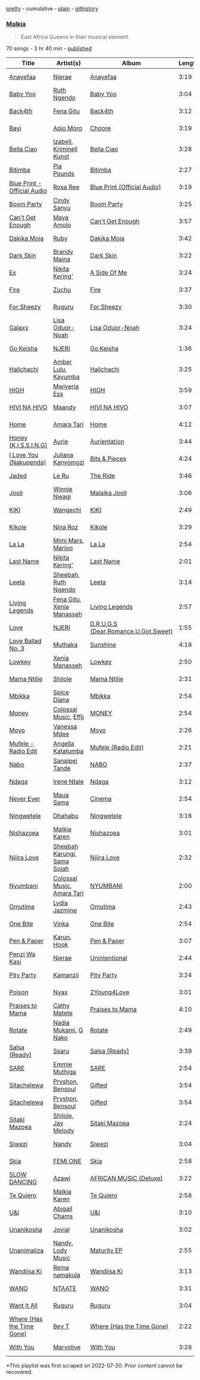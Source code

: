 [pretty](/playlists/pretty/37i9dQZF1DX16usLA71XGW.md) - cumulative - [plain](/playlists/plain/37i9dQZF1DX16usLA71XGW) - [githistory](https://github.githistory.xyz/mackorone/spotify-playlist-archive/blob/main/playlists/plain/37i9dQZF1DX16usLA71XGW)

### [Malkia](https://open.spotify.com/playlist/37i9dQZF1DX16usLA71XGW)

> East Africa Queens in their musical element.

70 songs - 3 hr 40 min - [published](https://open.spotify.com/playlist/2a1bfihdwFyMCcETvTMWBc)

| Title | Artist(s) | Album | Length | Added | Removed |
|---|---|---|---|---|---|
| [Anayefaa](https://open.spotify.com/track/6WJpstQ3jrreN8NPFGcj1a) | [Njerae](https://open.spotify.com/artist/74HCIpcjuBFnsd7PoYSglQ) | [Anayefaa](https://open.spotify.com/album/4gZlkGvAaeJWyZbygBFoUi) | 3:19 | 2022-07-18 | 2022-09-21 |
| [Baby Yoo](https://open.spotify.com/track/0yRLwpZId3BTseg4sts3hR) | [Ruth Ngendo](https://open.spotify.com/artist/7BNAToPYtiC9nK6KXexLAc) | [Baby Yoo](https://open.spotify.com/album/5k5SMqOpxmpQUrQbXtZUJ8) | 3:04 | 2022-07-18 | 2022-09-09 |
| [Back4th](https://open.spotify.com/track/3B1ULzAnh4OsrxSeSonN5d) | [Fena Gitu](https://open.spotify.com/artist/5uWJrA5m2FRzq2FnZAmL1W) | [Back4th](https://open.spotify.com/album/1GfzwGWp0yd53AGZX98zrt) | 3:12 | 2022-07-18 |  |
| [Bayi](https://open.spotify.com/track/1CkRUUq109CKIB96vSXFwR) | [Apio Moro](https://open.spotify.com/artist/3TS6PfDQo5FRZaG03GdkAj) | [Choore](https://open.spotify.com/album/1JJS21TtylktwlJYPrZuxH) | 3:19 | 2022-07-18 |  |
| [Bella Ciao](https://open.spotify.com/track/7z9Aqb5WrAf8v2UyWXKzle) | [Izabell](https://open.spotify.com/artist/3sX49HZvwvW0hzWb7Ee1Al), [Kriminell Kunst](https://open.spotify.com/artist/7EJNCcEc74APLevQVDgINC) | [Bella Ciao](https://open.spotify.com/album/3UgIdYdg7kFsBv8RGV5llw) | 3:28 | 2022-07-18 |  |
| [Bitimba](https://open.spotify.com/track/6jGG78uh7FunvMuqa4kv9K) | [Pia Pounds](https://open.spotify.com/artist/60ANpuV946iARKh8FpDU8p) | [Bitimba](https://open.spotify.com/album/385Gp4V1QwGJt8Aa4Swut5) | 2:27 | 2022-08-19 |  |
| [Blue Print \- Official Audio](https://open.spotify.com/track/5LMs2FmgS1W7l3C5Wx824v) | [Rosa Ree](https://open.spotify.com/artist/1Rk6TiYYU9Rq5M5Kaqz2Vc) | [Blue Print \(Official Audio\)](https://open.spotify.com/album/5HcuKyDldkZjAnOOUe4s4l) | 3:19 | 2022-07-18 |  |
| [Boom Party](https://open.spotify.com/track/71qpPBgoPTecBX5Shqnv0F) | [Cindy Sanyu](https://open.spotify.com/artist/7eFAN4BO0YmRqbaEZ1oRsv) | [Boom Party](https://open.spotify.com/album/2raBDiITs682lZEHzVaPiP) | 3:25 | 2022-07-18 | 2022-07-30 |
| [Can't Get Enough](https://open.spotify.com/track/553jHYX9KWMe4ww9XnQSb9) | [Maya Amolo](https://open.spotify.com/artist/6e6TdjEmxMCM5CFNrEfX3H) | [Can't Get Enough](https://open.spotify.com/album/7EHk9suPUmKdravDqbzrb2) | 3:57 | 2022-07-18 |  |
| [Dakika Moja](https://open.spotify.com/track/7ES0Y6lLl5NrMhz4sbaePq) | [Ruby](https://open.spotify.com/artist/2ypTfYYhRIQFIYj6bdnKa6) | [Dakika Moja](https://open.spotify.com/album/54uEgwNVQ0L8FNHO8gFYbA) | 3:42 | 2022-07-18 |  |
| [Dark Skin](https://open.spotify.com/track/5AjVctG4cZUAlGFWpuIxLe) | [Brandy Maina](https://open.spotify.com/artist/7miUm4PxOWQDIPIcqKDfT4) | [Dark Skin](https://open.spotify.com/album/08kjRiczlt4ykqCXPBoASh) | 3:22 | 2022-07-18 |  |
| [Ex](https://open.spotify.com/track/352jbBYOtwkzJEMC2KkuiG) | [Nikita Kering'](https://open.spotify.com/artist/1yQKzWOHXJQSEnOXrHDl4X) | [A Side Of Me](https://open.spotify.com/album/6A66i8kXtfeQqrFpRyW7Em) | 3:24 | 2022-07-18 |  |
| [Fire](https://open.spotify.com/track/1LFM0KBmoe13qfMQZucsPk) | [Zuchu](https://open.spotify.com/artist/6LzSS8yBk2YQpAvQxzOu0M) | [Fire](https://open.spotify.com/album/77exuH6Dzo7RMFxtFxNLhQ) | 3:37 | 2022-07-18 |  |
| [For Sheezy](https://open.spotify.com/track/4Kr0xtd8gpJPrSuQaQ9LSL) | [Ruguru](https://open.spotify.com/artist/1paCrsKnETPLpODHtQfSSW) | [For Sheezy](https://open.spotify.com/album/3ZbA4aFb3okLLV3BIAeexK) | 3:30 | 2022-07-18 | 2022-08-20 |
| [Galaxy](https://open.spotify.com/track/5ajyC8vUNQj1bDJqMIyjC4) | [Lisa Oduor\-Noah](https://open.spotify.com/artist/2lzhfTv334wDq7W7tFyJHa) | [Lisa Oduor\-Noah](https://open.spotify.com/album/01OpRABjuFQgRtj4DdT55m) | 3:24 | 2022-07-18 | 2022-09-23 |
| [Go Keisha](https://open.spotify.com/track/4gCMyd5vONpDt48LJdG7pO) | [NJERI](https://open.spotify.com/artist/4fhFubSE551gSrnSWwAgaR) | [Go Keisha](https://open.spotify.com/album/6fIHQ3ORBuT2Avw7saxLPL) | 1:36 | 2022-07-18 | 2022-09-09 |
| [Halichachi](https://open.spotify.com/track/6SWpURhRKx8IN6IXzCSV2S) | [Amber Lulu](https://open.spotify.com/artist/7eaEAJe6zgz9QVfEEP3dUg), [Kayumba](https://open.spotify.com/artist/1HzG2aC1CemHeowaRUeahk) | [Halichachi](https://open.spotify.com/album/5Uz3x5jAmxJuUQBDEFLhvb) | 3:25 | 2022-07-18 |  |
| [HIGH](https://open.spotify.com/track/6d8TFhchDxGs6SppX2AXOo) | [Mwiyeria Ess](https://open.spotify.com/artist/1rQ7I0qqPWCp4pQDcvt2im) | [HIGH](https://open.spotify.com/album/7KRSyRYblNpRGfHBPgs3dt) | 3:59 | 2022-07-18 |  |
| [HIVI NA HIVO](https://open.spotify.com/track/0lbf1IBDUh0ZRfSefOpFZT) | [Maandy](https://open.spotify.com/artist/3AaXIAk5OkIRmHnoEP4XmP) | [HIVI NA HIVO](https://open.spotify.com/album/2qkkyBXKPpsFw4Lkb0qafh) | 3:07 | 2022-07-18 |  |
| [Home](https://open.spotify.com/track/10xrx94SPkwD7Kf3ynXCED) | [Amara Tari](https://open.spotify.com/artist/03cHERVYQ8yOTu6Pu4DCxd) | [Home](https://open.spotify.com/album/2Xt2Uq1c96N7rRKfmWQPNW) | 4:12 | 2022-07-18 |  |
| [Honey \(K.I.S.S.I.N.G\)](https://open.spotify.com/track/3BP2NL1f7Q2OjfcfKW8dZx) | [Aurie](https://open.spotify.com/artist/0mdtCl5QYMb1p4y24HJQi8) | [Aurientation](https://open.spotify.com/album/5EiEQlGR045stLX3LSitAi) | 3:44 | 2022-07-18 | 2022-09-23 |
| [I Love You \(Nakupenda\)](https://open.spotify.com/track/55XMfPb2ZUm5vNYu8nWdx5) | [Juliana Kanyomozi](https://open.spotify.com/artist/3v54gVfDRlrLfvFYUQ0J1a) | [Bits & Pieces](https://open.spotify.com/album/04rPmSPYevyGVMBtEDtBiY) | 4:24 | 2022-07-18 |  |
| [Jaded](https://open.spotify.com/track/2oUqHt6WhKih0nmfHhVj3J) | [Le Ru](https://open.spotify.com/artist/2Kgd8TvR0MGJ0NRFkGX0DJ) | [The Ride](https://open.spotify.com/album/6ZLeYdY71zyZ9Vvl17XSGM) | 3:46 | 2022-07-18 |  |
| [Jooli](https://open.spotify.com/track/2WZqtIHlTeusn6WHLx0aqN) | [Winnie Nwagi](https://open.spotify.com/artist/6D2BPqCTzdBn26ficmaciD) | [Malaika Jooli](https://open.spotify.com/album/4wlEyqYYUzfW23fbmmuq5r) | 3:06 | 2022-07-18 |  |
| [KIKI](https://open.spotify.com/track/5HCMRyG7oBgUIFRmfjbREI) | [Wangechi](https://open.spotify.com/artist/3sRwsuyZVOyczSZUSiAHj6) | [KIKI](https://open.spotify.com/album/35mBssVYgCOrIZRPkDEcpw) | 2:49 | 2022-07-18 |  |
| [Kikole](https://open.spotify.com/track/4KO61HENYNzhcyH5zsSXxo) | [Nina Roz](https://open.spotify.com/artist/5kLs8AtvdqLkXMRJtbhdXh) | [Kikole](https://open.spotify.com/album/6zjT5qOYSFJW281jDar3Nl) | 3:29 | 2022-07-18 |  |
| [La La](https://open.spotify.com/track/7506rdh9Ay8HeCI7ow04EZ) | [Mimi Mars](https://open.spotify.com/artist/0EvB9GVXaLmhGROh8ZIAKi), [Marioo](https://open.spotify.com/artist/4ZTqTkO2kj1doQrbqQ5KEe) | [La La](https://open.spotify.com/album/3NgCYoF4td4Fj0pfpYweBg) | 2:54 | 2022-07-18 |  |
| [Last Name](https://open.spotify.com/track/4BwHxEsR5SFJJKGBzrjMGN) | [Nikita Kering'](https://open.spotify.com/artist/1yQKzWOHXJQSEnOXrHDl4X) | [Last Name](https://open.spotify.com/album/5tUXmCXcOyqRO7lLeWrMHR) | 2:01 | 2022-07-29 |  |
| [Leeta](https://open.spotify.com/track/2OeysGms4a3xc6aksHte29) | [Sheebah](https://open.spotify.com/artist/7d2j0CA7B9ACGv8xu2NuUu), [Ruth Ngendo](https://open.spotify.com/artist/7BNAToPYtiC9nK6KXexLAc) | [Leeta](https://open.spotify.com/album/09s7hFn3gp1v5ICZPl8MXT) | 3:14 | 2022-07-18 | 2022-09-02 |
| [Living Legends](https://open.spotify.com/track/1D62kK6VCcfQV1JyOhgsRx) | [Fena Gitu](https://open.spotify.com/artist/5uWJrA5m2FRzq2FnZAmL1W), [Xenia Manasseh](https://open.spotify.com/artist/2J4IvVbi2h1wB2A0p5kd86) | [Living Legends](https://open.spotify.com/album/49JYkKgWSeEyD7qtjC3X5g) | 2:57 | 2022-09-22 |  |
| [Love](https://open.spotify.com/track/0wj0rGLu2CnpGEZBiXcZZi) | [NJERI](https://open.spotify.com/artist/4fhFubSE551gSrnSWwAgaR) | [D.R.U.G.S \(Dear.Romance.U.Got.Sweet\)](https://open.spotify.com/album/6p7woEtazKqCoSi4DpiIU8) | 1:55 | 2022-07-18 |  |
| [Love Ballad No\. 3](https://open.spotify.com/track/3GjD1VmMDQRBI85fRZyrvC) | [Muthaka](https://open.spotify.com/artist/1y2NzUCGrOaUPBZhhyUPcQ) | [Sunshine](https://open.spotify.com/album/3abCYOOplfgQSvt5vrOF29) | 4:18 | 2022-07-18 |  |
| [Lowkey](https://open.spotify.com/track/5vftqVHNTFUEYTpqszZi5e) | [Xenia Manasseh](https://open.spotify.com/artist/2J4IvVbi2h1wB2A0p5kd86) | [Lowkey](https://open.spotify.com/album/5SgR3uwNfIzqRhULqPQAAr) | 2:50 | 2022-07-18 |  |
| [Mama Ntilie](https://open.spotify.com/track/3M52Cys94u7FX3nUww5ITl) | [Shilole](https://open.spotify.com/artist/5Kupo3eu25cR6dIkrmGof6) | [Mama Ntilie](https://open.spotify.com/album/78X3PS16LknVFjRix2nc9h) | 2:31 | 2022-07-18 |  |
| [Mbikka](https://open.spotify.com/track/0aX9cCnSbOK71jbkIoTdnL) | [Spice Diana](https://open.spotify.com/artist/0l4viSdndwVHufMRZposyM) | [Mbikka](https://open.spotify.com/album/1HZpwYR92F4Krb8d1R7FrZ) | 2:54 | 2022-07-18 |  |
| [Money](https://open.spotify.com/track/5wXGMc37E8zPQahBiZGu87) | [Colossal Music](https://open.spotify.com/artist/6jlzMtFLWK4oUNyAeYu520), [Effji](https://open.spotify.com/artist/7Ct2oQCP2BEMpMBqk2lRJK) | [MONEY](https://open.spotify.com/album/1C4342P9N6QgqnQezg8Ony) | 2:54 | 2022-07-18 |  |
| [Moyo](https://open.spotify.com/track/22COxRY6jsNPJDtCSX7xUd) | [Vanessa Mdee](https://open.spotify.com/artist/3RCH5MEaTPKsJwPzqGQ1w7) | [Moyo](https://open.spotify.com/album/6G4pydEf93kthE5qJlxQ8i) | 2:26 | 2022-07-18 |  |
| [Mufele \- Radio Edit](https://open.spotify.com/track/2MSgpEYfJpDa4j9g6R32Lm) | [Angella Katatumba](https://open.spotify.com/artist/1xiwy2IYNqMyae2Eot9nCH) | [Mufele \(Radio Edit\)](https://open.spotify.com/album/2FyvNRC4xnpeWTIMRXWxEA) | 2:21 | 2022-09-22 |  |
| [Nabo](https://open.spotify.com/track/2ounUVg5MLgyykUalI0VsC) | [Sanaipei Tande](https://open.spotify.com/artist/1kP9asYdOE5UeBmNVYZX1J) | [NABO](https://open.spotify.com/album/0dEvZv2bvBamdD39FOIpv1) | 2:37 | 2022-07-18 |  |
| [Ndaga](https://open.spotify.com/track/07QL7I0hus6iP59GPUqwhy) | [Irene Ntale](https://open.spotify.com/artist/1jDjOhgibO7KheCwzZ1W5W) | [Ndaga](https://open.spotify.com/album/3rKkCRAuaWHPOZF07ds6H7) | 3:12 | 2022-07-18 |  |
| [Never Ever](https://open.spotify.com/track/19aCgeY2NVaGsZLEd6aTWh) | [Maua Sama](https://open.spotify.com/artist/5U8jnk47jb3p6wCtb6SgS2) | [Cinema](https://open.spotify.com/album/5Qe5uxTUw3myubH9pH2mAK) | 2:54 | 2022-07-18 |  |
| [Ningwetele](https://open.spotify.com/track/674UoSgYQzmUza8uxOzRjP) | [Dhahabu](https://open.spotify.com/artist/0C5XE5om2CtR9MwB7F2VlU) | [Ningwetele](https://open.spotify.com/album/1eBVVYNEjwA6kfBl9M8P4w) | 3:16 | 2022-07-18 |  |
| [Nishazoea](https://open.spotify.com/track/2aZEeQqaEcQzwOXKSrDw7s) | [Malkia Karen](https://open.spotify.com/artist/7b06gok59Tl7xADRHWKpnr) | [Nishazoea](https://open.spotify.com/album/0WsAaPPks6bFE1KXWgEigu) | 3:01 | 2022-09-08 |  |
| [Njiira Love](https://open.spotify.com/track/462ozq0tVcoq50ZjaM2lWs) | [Sheebah Karungi](https://open.spotify.com/artist/5HwCHe2TkWMfGGpk2A8aku), [Sama Sojah](https://open.spotify.com/artist/6Cu8b2RnzlfjEWxuKrg9Bk) | [Njiira Love](https://open.spotify.com/album/3JFPB4w1ZhFDE1QAgz58F2) | 2:32 | 2022-07-18 |  |
| [Nyumbani](https://open.spotify.com/track/4kHQ3Yo16DFn5HudDRT4MW) | [Colossal Music](https://open.spotify.com/artist/6jlzMtFLWK4oUNyAeYu520), [Amara Tari](https://open.spotify.com/artist/03cHERVYQ8yOTu6Pu4DCxd) | [NYUMBANI](https://open.spotify.com/album/3O5Iv6cDY2chRPfcFPEl4s) | 2:00 | 2022-09-01 |  |
| [Omutima](https://open.spotify.com/track/4uDqe7prnIPYPU2wq1VsVW) | [Lydia Jazmine](https://open.spotify.com/artist/3iIWxRdX4e7W4ZD2urn7WM) | [Omutima](https://open.spotify.com/album/61wC1nlhsMQeNVSCDEZDhY) | 2:43 | 2022-07-18 |  |
| [One Bite](https://open.spotify.com/track/6OOi3c5ikce6w19EN5Mp1T) | [Vinka](https://open.spotify.com/artist/2nTPCD3IukOtNX689ctkES) | [One Bite](https://open.spotify.com/album/5806Vs0UN9KhUaJwKEc7TO) | 2:54 | 2022-07-18 |  |
| [Pen & Paper](https://open.spotify.com/track/08MoSv9F2ZzT3B1GJR3OD6) | [Karun](https://open.spotify.com/artist/50bljU0VZtp2E7nAFRy5pC), [Hook](https://open.spotify.com/artist/0d2cvrJfsN0fBd6WuwwlDQ) | [Pen & Paper](https://open.spotify.com/album/185DPVsnR1b6ooK4VDqJPl) | 3:07 | 2022-07-18 |  |
| [Penzi Wa Kasi](https://open.spotify.com/track/4vaKIBY9351V0u6bstPpUu) | [Njerae](https://open.spotify.com/artist/74HCIpcjuBFnsd7PoYSglQ) | [Unintentional](https://open.spotify.com/album/1f0MuY3kBgS1QmAIaRu3kj) | 2:44 | 2022-09-20 |  |
| [Pity Party](https://open.spotify.com/track/01j67FBrhCFWC2kYJWGmdA) | [Kamanzii](https://open.spotify.com/artist/5Qzz9wRaEZdcWmSvCEn5Hb) | [Pity Party](https://open.spotify.com/album/3vLiY1nSz8oe12nrSzkW4y) | 3:24 | 2022-07-18 |  |
| [Poison](https://open.spotify.com/track/0tHwaQYWrerlG3WlkrLACX) | [Nyax](https://open.spotify.com/artist/609q0eLCXxneCVx3w6j6W5) | [2Young4Love](https://open.spotify.com/album/4RbPPMKU4YBIbv0RTg2QLC) | 3:01 | 2022-07-18 |  |
| [Praises to Mama](https://open.spotify.com/track/2zLlJmbsJfec7NX7cUjlpY) | [Cathy Matete](https://open.spotify.com/artist/1HwWig74b2zj1B37LeiXfX) | [Praises to Mama](https://open.spotify.com/album/44oSU6bHazwBL0dUovMxRH) | 4:10 | 2022-07-18 |  |
| [Rotate](https://open.spotify.com/track/4EBvUhVhJQVlUueTvH2Hnl) | [Nadia Mukami](https://open.spotify.com/artist/5nnVpORg4Aha9aWRTZA5No), [G Nako](https://open.spotify.com/artist/0ywwwX8jcXj6HW4l0xOzMC) | [Rotate](https://open.spotify.com/album/4XYAAKYsUt7MvnhwWdtj0e) | 2:49 | 2022-07-18 |  |
| [Salsa \(Ready\)](https://open.spotify.com/track/4sA3oaBmIceYBuileHFjEf) | [Ssaru](https://open.spotify.com/artist/1ARD1FbyU6v65XIlpYLbMW) | [Salsa \(Ready\)](https://open.spotify.com/album/0nrKiDxIeeLFYem4v6vae6) | 3:39 | 2022-07-18 |  |
| [SARE](https://open.spotify.com/track/6PBPQBCwEecZHzuTKoKjiq) | [Emmie Muthiga](https://open.spotify.com/artist/3C7QGmFonaPwN5s7loihkR) | [SARE](https://open.spotify.com/album/2dCE4ncQB0yQ0HAC1B6yyE) | 2:54 | 2022-07-18 | 2022-09-02 |
| [Sitachelewa](https://open.spotify.com/track/2V8JCAL5fAYIuetBGKfj7X) | [Pryshon](https://open.spotify.com/artist/10tow6yKkH4OjXuZA0PR0w), [Bensoul](https://open.spotify.com/artist/09vo12hHajgG2cZzq0rGmE) | [Gifted](https://open.spotify.com/album/0q80Hj7RGzccRcHTZcb0HY) | 3:54 | 2022-07-18 |  |
| [Sitachelewa](https://open.spotify.com/track/2pEKF6WOg0Z4IalfGDwYp1) | [Pryshon](https://open.spotify.com/artist/10tow6yKkH4OjXuZA0PR0w), [Bensoul](https://open.spotify.com/artist/09vo12hHajgG2cZzq0rGmE) | [Gifted](https://open.spotify.com/album/5gYoLbLpGgLziilCmpMV0w) | 3:54 | 2022-07-18 | 2022-07-29 |
| [Sitaki Mazoea](https://open.spotify.com/track/2dmwsNaaASKGnkZZJq7LAD) | [Shilole](https://open.spotify.com/artist/5Kupo3eu25cR6dIkrmGof6), [Jay Melody](https://open.spotify.com/artist/58JfjeSwt2vRDspRRp1b70) | [Sitaki Mazoea](https://open.spotify.com/album/7q5AQ6op2G8ETzjoykpK45) | 2:24 | 2022-07-18 |  |
| [Siwezi](https://open.spotify.com/track/7d5eqMMgXk3OoAhqHhkyCs) | [Nandy](https://open.spotify.com/artist/2YfO4GV7JrFSXyfEoa5id3) | [Siwezi](https://open.spotify.com/album/0M0knAvFHP6OjjxSSIsNRy) | 3:04 | 2022-07-18 | 2022-08-20 |
| [Skia](https://open.spotify.com/track/5UpnIhGL7UfPcgnLmsmbZU) | [FEMI ONE](https://open.spotify.com/artist/1Kg4nxeTD9wP3082jp1nkH) | [Skia](https://open.spotify.com/album/1lZCh8wawVRNTa5scsx3JY) | 2:58 | 2022-07-18 |  |
| [SLOW DANCING](https://open.spotify.com/track/6Qyi7tjYfQf3jSc2DjgVMC) | [Azawi](https://open.spotify.com/artist/0ZhMKJPaUXzfU0FgAzIOgR) | [AFRICAN MUSIC \(Deluxe\)](https://open.spotify.com/album/7HDi7WEWMN9ZhnNPo2lMx8) | 3:22 | 2022-07-18 |  |
| [Te Quiero](https://open.spotify.com/track/420JxzIQL7fiH7hAAJAvsk) | [Malkia Karen](https://open.spotify.com/artist/7b06gok59Tl7xADRHWKpnr) | [Te Quiero](https://open.spotify.com/album/28I2Cswf6Ha0dOd6Yer1Ef) | 2:58 | 2022-07-18 |  |
| [U&I](https://open.spotify.com/track/5Cv3HDfY46xvnuotudaSfn) | [Abigail Chams](https://open.spotify.com/artist/3jFSzxz2HWuQ7fDishuCE8) | [U&I](https://open.spotify.com/album/6VATsDRPXpyWz3VEKvlnfZ) | 3:10 | 2022-07-18 |  |
| [Unanikosha](https://open.spotify.com/track/6gHk7bjniGrFzZeIWuut7t) | [Jovial](https://open.spotify.com/artist/2iULDphri5hyIfw6Z1HhcH) | [Unanikosha](https://open.spotify.com/album/3O0zOnmqZcMapWxGooBzVu) | 3:02 | 2022-07-18 |  |
| [Unanimaliza](https://open.spotify.com/track/67F4XuZS8JXs8t5UZBjEFg) | [Nandy](https://open.spotify.com/artist/2YfO4GV7JrFSXyfEoa5id3), [Lody Music](https://open.spotify.com/artist/74V5EGZx8m1D9pAErk5TEz) | [Maturity EP](https://open.spotify.com/album/55GR8hOcCxxiWApDdURREq) | 2:55 | 2022-08-19 |  |
| [Wandiisa Ki](https://open.spotify.com/track/46MwoLINORNKPyqIILxsAo) | [Rema namakula](https://open.spotify.com/artist/2444nM3S18PKjvdsXNNLdr) | [Wandiisa Ki](https://open.spotify.com/album/6SYvCQHJcZBBJKkADXL32z) | 3:13 | 2022-07-18 |  |
| [WANO](https://open.spotify.com/track/7smBB3wQQe6eGZMMVVF4mv) | [NTAATE](https://open.spotify.com/artist/2pjlyuBujBWpkiqpoZTOB9) | [WANO](https://open.spotify.com/album/3XIZCSSFUdzPvxMJOcC32t) | 3:31 | 2022-07-18 |  |
| [Want It All](https://open.spotify.com/track/0rMg0aTus0SMln332gVa9M) | [Ruguru](https://open.spotify.com/artist/1paCrsKnETPLpODHtQfSSW) | [Ruguru](https://open.spotify.com/album/2rdXJOOC9kuPWxD1mboKCQ) | 3:04 | 2022-09-01 |  |
| [Where \(Has the Time Gone\)](https://open.spotify.com/track/4CD3Mw4RUa5Igh70CWadbo) | [Bey T](https://open.spotify.com/artist/5fGp7NJKHwbRlvQvDudkxk) | [Where \(Has the Time Gone\)](https://open.spotify.com/album/6JwEB4ctGyzJis0UAZwQFC) | 2:22 | 2022-07-18 |  |
| [With You](https://open.spotify.com/track/2kmrovjpIxVb59ULNmEaeB) | [Maryolive](https://open.spotify.com/artist/3fzxNKewoLZJwJUVrnQY27) | [With You](https://open.spotify.com/album/0FCSf4X8qXB2vOXgKB3r7L) | 3:28 | 2022-07-18 |  |

\*This playlist was first scraped on 2022-07-20. Prior content cannot be recovered.

